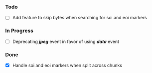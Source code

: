 ### Todo
- [ ] Add feature to skip bytes when searching for soi and eoi markers

### In Progress
- [ ] Deprecating ***jpeg*** event in favor of using ***data*** event

### Done
- [x] Handle soi and eoi markers when split across chunks
